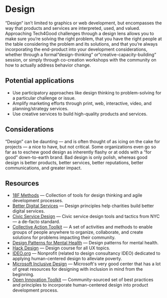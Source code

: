 # Design

“Design“ isn’t limited to graphics or web development, but encompasses the way that products and services are interpreted, used, and valued. Approaching Tech4Good challenges through a design lens allows you to make sure you’re solving the right problem, that you have the right people at the table considering the problem and its solutions, and that you’re always incorporating the end-product into your development considerations, whether through a formal“design-thinking“ or“creative-capacity-building“ session, or simply through co-creation workshops with the community on how to actually address behavior change.

## Potential applications

- Use participatory approaches like design thinking to problem-solving for a particular challenge or issue.
- Amplify marketing efforts through print, web, interactive, video, and planning/strategy services.
- Use creative services to build high-quality products and services.

## Considerations

“Design” can be daunting — and is often thought of as icing on the cake for projects — a nice to have, but not critical. Some organizations even go so far as to eschew good design as inherently flashy or at odds with a “for good” down-to-earth brand. Bad design is only polish, whereas good design is better products, better services, better reputations, better communications, and greater impact.

## Resources

- [18F Methods](https://methods.18f.gov) — Collection of tools for design thinking and agile development processes.
- [Better Digital Services](https://betterdigital.services) — Design principles help charities build better digital services.
- [Civic Service Design](https://civicservicedesign.com) — Civic service design tools and tactics from NYC — a de-facto standard.
- [Collective Action Toolkit](http://frogdesign.com/work/frog-collective-action-toolkit.html) — A set of activities and methods to enable groups of people anywhere to organize, collaborate, and create solutions for problems impacting their community.
- [Design Patterns for Mental Health](https://www.designpatternsformentalhealth.org/) — Design patterns for mental health.
- [Hack Design](http://hackdesign.org/) — Design course for all UX topics.
- [IDEO.org](http://ideo.org) — Nonprofit (related to design consultancy IDEO) dedicated to applying human-centered design to alleviate poverty.
- [Microsoft Inclusive Design](https://microsoft.com/en-us/design/inclusive) — Microsoft's very good center that has a lot of great resources for designing with inclusion in mind from the beginning.
- [Open Innovation Toolkit](https://toolkit.mozilla.org) — Community-sourced set of best practices and principles to incorporate human-centered design into product development process.
